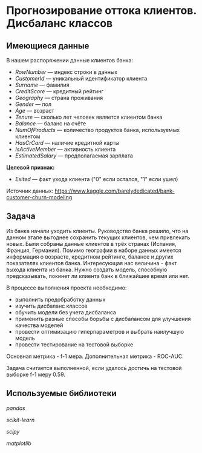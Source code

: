 # Прогнозирование оттока клиентов. Дисбаланс классов

## Имеющиеся данные
В нашем распоряжении данные клиентов банка:
- *RowNumber* — индекс строки в данных
- *CustomerId* — уникальный идентификатор клиента
- *Surname* — фамилия
- *CreditScore* — кредитный рейтинг
- *Geography* — страна проживания
- *Gender* — пол
- *Age* — возраст
- *Tenure* — сколько лет человек является клиентом банка
- *Balance* — баланс на счёте
- *NumOfProducts* — количество продуктов банка, используемых клиентом
- *HasCrCard* — наличие кредитной карты
- *IsActiveMember* — активность клиента
- *EstimatedSalary* — предполагаемая зарплата

**Целевой признак:**
- *Exited* — факт ухода клиента ("0" если остался, "1" если ушел)

Источник данных:
https://www.kaggle.com/barelydedicated/bank-customer-churn-modeling

## Задача
Из банка начали уходить клиенты. Руководство банка решило, что на данном этапе выгоднее сохранить текущих клиентов, чем привлекать новых. Были собраны данные клиентов в трёх странах (Испания, Франция, Германия). Помимо географии в наборе данных имеется информация о возрасте, кредитном рейтинге, балансе и других показателях клиентов банка. Интересующая нас величина - факт выхода клиента из банка. Нужно создать модель, способную предсказывать, покинет ли клиента банк в ближайшее время или нет. 

В процессе выполнения проекта необходимо:
- выполнить предобработку данных
- изучить дисбаланс классов
- обучить модели без учета дисбаланса
- применить разные способы борьбы с дисбалансом для улучшения качества моделей
- провести оптимизацию гиперпараметров и выбрать наилучшую модель
- провести тестирование на тестовой выборке

Основная метрика - f-1 мера. Дополнительная метрика - ROC-AUC. 

Задача считается выполненной, если удалось достичь на тестовой выборке f-1 меру 0.59.

## Используемые библиотеки
*pandas*

*scikit-learn*

*scipy*

*matplotlib*
